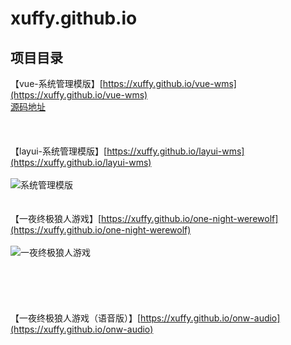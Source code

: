 xuffy.github.io
== 

项目目录
-----------------------------------
【vue-系统管理模版】[https://xuffy.github.io/vue-wms](https://xuffy.github.io/vue-wms)<br /> 
[源码地址](https://github.com/Xuffy/vue-wms)
<br />
<br /> <br /> <br /> 
【layui-系统管理模版】[https://xuffy.github.io/layui-wms](https://xuffy.github.io/layui-wms)<br /> <br />
![系统管理模版](https://xuffy.github.io/wms.png)
<br /> <br /> <br /> 
【一夜终极狼人游戏】[https://xuffy.github.io/one-night-werewolf](https://xuffy.github.io/one-night-werewolf)<br /><br />
![一夜终极狼人游戏](https://xuffy.github.io/oneNightWerewolf.png)
<br /> <br /> <br />
<br /> <br /> <br />
【一夜终极狼人游戏（语音版）】[https://xuffy.github.io/onw-audio](https://xuffy.github.io/onw-audio)<br /><br />
<br /> <br /> <br />
